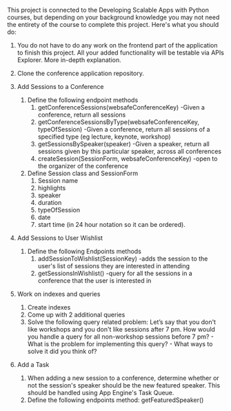 This project is connected to the Developing Scalable Apps with Python courses,
but depending on your background knowledge you may not need the entirety of the
course to complete this project. Here's what you should do:

1.	You do not have to do any work on the frontend part of the application to
	finish this project. All your added functionality will be testable via
	APIs Explorer. More in-depth explanation.

2.	Clone the conference application repository.

3.	Add Sessions to a Conference
	1.	Define the following endpoint methods
		1.	getConferenceSessions(websafeConferenceKey)
				-Given a conference, return all sessions
		2.	getConferenceSessionsByType(websafeConferenceKey, typeOfSession)
				-Given a conference, return all sessions of a specified type
				(eg lecture, keynote, workshop)
		3.	getSessionsBySpeaker(speaker)
				-Given a speaker, return all sessions given by this particular
				speaker, across all conferences
		4.	createSession(SessionForm, websafeConferenceKey)
				-open to the organizer of the conference
	2.	Define Session class and SessionForm
		1.	Session name
		2.	highlights
		3.	speaker
		4.	duration
		5.	typeOfSession
		6.	date
		7.	start time (in 24 hour notation so it can be ordered).
4.	Add Sessions to User Wishlist
	1.	Define the following Endpoints methods
		1.	addSessionToWishlist(SessionKey)
				-adds the session to the user's list of sessions they are
				interested in attending
		2.	getSessionsInWishlist()
				-query for all the sessions in a conference that the user is
				interested in

5.	Work on indexes and queries
	1.	Create indexes
	2.	Come up with 2 additional queries
	3.	Solve the following query related problem:
			Let’s say that you don't like workshops and you don't like sessions
			after 7 pm. How would you handle a query for all non-workshop
			sessions before 7 pm?
			- What is the problem for implementing this query?
			- What ways to solve it did you think of?

6.	Add a Task
	1.	When adding a new session to a conference, determine whether or not the
		session's speaker should be the new featured speaker. This should be
		handled using App Engine's Task Queue.
	2.	Define the following endpoints method: getFeaturedSpeaker()